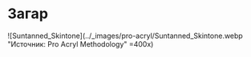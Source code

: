 # Загар

![Suntanned_Skintone](../_images/pro-acryl/Suntanned_Skintone.webp "Источник: Pro Acryl Methodology" =400x)